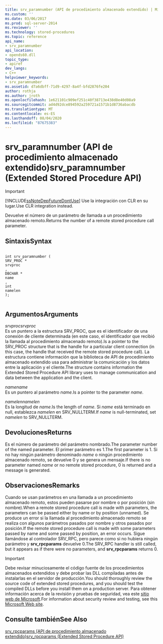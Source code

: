 ```yaml
---
title: srv_paramnumber (API de procedimiento almacenado extendido) | Microsoft Docs
ms.custom: ''
ms.date: 03/06/2017
ms.prod: sql-server-2014
ms.reviewer: ''
ms.technology: stored-procedures
ms.topic: reference
api_name:
- srv_paramnumber
api_location:
- opends60.dll
topic_type:
- apiref
dev_langs:
- C++
helpviewer_keywords:
- srv_paramnumber
ms.assetid: d7a6dbff-71d9-4297-8a4f-bfd2876fe204
author: rothja
ms.author: jroth
ms.openlocfilehash: 1e621101c909ef251c40f38713e438d8e40d08a9
ms.sourcegitcommit: ad4d92dce894592a259721a1571b1d8736abacdb
ms.translationtype: MT
ms.contentlocale: es-ES
ms.lasthandoff: 08/04/2020
ms.locfileid: "87675383"
---
```

# <a name="srv_paramnumber-extended-stored-procedure-api"></a><span data-ttu-id="49125-102">srv_paramnumber (API de procedimiento almacenado extendido)</span><span class="sxs-lookup"><span data-stu-id="49125-102">srv_paramnumber (Extended Stored Procedure API)</span></span>
    
> [!IMPORTANT]  
>  [!INCLUDE[ssNoteDepFutureDontUse](../../includes/ssnotedepfuturedontuse-md.md)] <span data-ttu-id="49125-103">Use la integración con CLR en su lugar.</span><span class="sxs-lookup"><span data-stu-id="49125-103">Use CLR integration instead.</span></span>  
  
 <span data-ttu-id="49125-104">Devuelve el número de un parámetro de llamada a un procedimiento almacenado remoto.</span><span class="sxs-lookup"><span data-stu-id="49125-104">Returns the number of a remote stored procedure call parameter.</span></span>  
  
## <a name="syntax"></a><span data-ttu-id="49125-105">Sintaxis</span><span class="sxs-lookup"><span data-stu-id="49125-105">Syntax</span></span>  
  
```  
  
int srv_paramnumber (  
SRV_PROC *  
srvproc  
,  
DBCHAR *  
name  
,   
int  
namelen   
);  
  
```  
  
## <a name="arguments"></a><span data-ttu-id="49125-106">Argumentos</span><span class="sxs-lookup"><span data-stu-id="49125-106">Arguments</span></span>  
 <span data-ttu-id="49125-107">*srvproc*</span><span class="sxs-lookup"><span data-stu-id="49125-107">*srvproc*</span></span>  
 <span data-ttu-id="49125-108">Es un puntero a la estructura SRV_PROC, que es el identificador de una conexión de cliente determinada (en este caso, el identificador que recibió la llamada al procedimiento almacenado remoto).</span><span class="sxs-lookup"><span data-stu-id="49125-108">Is a pointer to the SRV_PROC structure that is the handle for a particular client connection (in this case, the handle that received the remote stored procedure call).</span></span> <span data-ttu-id="49125-109">La estructura contiene información que la biblioteca de API de procedimiento almacenado extendido usa para administrar la comunicación y los datos entre la aplicación y el cliente.</span><span class="sxs-lookup"><span data-stu-id="49125-109">The structure contains information the Extended Stored Procedure API library uses to manage communication and data between the application and the client.</span></span>  
  
 <span data-ttu-id="49125-110">*name*</span><span class="sxs-lookup"><span data-stu-id="49125-110">*name*</span></span>  
 <span data-ttu-id="49125-111">Es un puntero al parámetro *name*.</span><span class="sxs-lookup"><span data-stu-id="49125-111">Is a pointer to the parameter *name*.</span></span>  
  
 <span data-ttu-id="49125-112">*namelen*</span><span class="sxs-lookup"><span data-stu-id="49125-112">*namelen*</span></span>  
 <span data-ttu-id="49125-113">Es la longitud de *name*.</span><span class="sxs-lookup"><span data-stu-id="49125-113">Is the length of *name*.</span></span> <span data-ttu-id="49125-114">Si *name* está terminado en null, establezca *namelen* en SRV_NULLTERM.</span><span class="sxs-lookup"><span data-stu-id="49125-114">If *name* is null-terminated, set *namelen* to SRV_NULLTERM.</span></span>  
  
## <a name="returns"></a><span data-ttu-id="49125-115">Devoluciones</span><span class="sxs-lookup"><span data-stu-id="49125-115">Returns</span></span>  
 <span data-ttu-id="49125-116">Es el número de parámetro del parámetro nombrado.</span><span class="sxs-lookup"><span data-stu-id="49125-116">The parameter number of the named parameter.</span></span> <span data-ttu-id="49125-117">El primer parámetro es 1.</span><span class="sxs-lookup"><span data-stu-id="49125-117">The first parameter is 1.</span></span> <span data-ttu-id="49125-118">Si no hay ningún parámetro denominado *name* o ningún procedimiento almacenado remoto, se devuelve 0 y se genera un mensaje.</span><span class="sxs-lookup"><span data-stu-id="49125-118">If there is no parameter named *name* or no remote stored procedure, 0 is returned and a message is generated.</span></span>  
  
## <a name="remarks"></a><span data-ttu-id="49125-119">Observaciones</span><span class="sxs-lookup"><span data-stu-id="49125-119">Remarks</span></span>  
 <span data-ttu-id="49125-120">Cuando se usan parámetros en una llamada a un procedimiento almacenado remoto, estos pueden pasarse por nombre o por posición (sin nombre).</span><span class="sxs-lookup"><span data-stu-id="49125-120">When a remote stored procedure call is made with parameters, the parameters can be passed either by name or by position (unnamed).</span></span> <span data-ttu-id="49125-121">Se produce un error si la llamada al procedimiento almacenado remoto se realiza con algunos parámetros pasados por nombre y otros pasados por posición.</span><span class="sxs-lookup"><span data-stu-id="49125-121">If the remote stored procedure call is made with some parameters passed by name and some passed by position, an error occurs.</span></span> <span data-ttu-id="49125-122">Sigue llamándose al controlador SRV_RPC, pero parece como si no hubiera ningún parámetro y **srv_rpcparams** devuelve 0.</span><span class="sxs-lookup"><span data-stu-id="49125-122">The SRV_RPC handler is still called, but it appears as if there were no parameters, and **srv_rpcparams** returns 0.</span></span>  
  
> [!IMPORTANT]  
>  <span data-ttu-id="49125-123">Debe revisar minuciosamente el código fuente de los procedimientos almacenados extendidos y debe probar las DLL compiladas antes de instalarlas en el servidor de producción.</span><span class="sxs-lookup"><span data-stu-id="49125-123">You should thoroughly review the source code of extended stored procedures, and you should test the compiled DLLs before you install them on a production server.</span></span> <span data-ttu-id="49125-124">Para obtener información acerca de la revisión y pruebas de seguridad, vea este [sitio web de Microsoft](https://go.microsoft.com/fwlink/?LinkID=54761&amp;clcid=0x409https://msdn.microsoft.com/security/).</span><span class="sxs-lookup"><span data-stu-id="49125-124">For information about security review and testing, see this [Microsoft Web site](https://go.microsoft.com/fwlink/?LinkID=54761&amp;clcid=0x409https://msdn.microsoft.com/security/).</span></span>  
  
## <a name="see-also"></a><span data-ttu-id="49125-125">Consulte también</span><span class="sxs-lookup"><span data-stu-id="49125-125">See Also</span></span>  
 [<span data-ttu-id="49125-126">srv_rpcparams &#40;API de procedimiento almacenado extendido&#41;</span><span class="sxs-lookup"><span data-stu-id="49125-126">srv_rpcparams &#40;Extended Stored Procedure API&#41;</span></span>](srv-rpcparams-extended-stored-procedure-api.md)  
  
  

